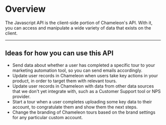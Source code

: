 # Overview


The Javascript API is the client-side portion of Chameleon's API. With it, you can access and manipulate a wide variety of data that exists on the client.

---


## Ideas for how you can use this API

- Send data about whether a user has completed a specific tour to your marketing automation tool, so you can send emails accordingly.
- Update user records in Chameleon when users take key actions in your product, in order to target them with relevant tours.
- Update user records in Chameleon with data from other data sources that we don't yet integrate with, such as a Customer Support tool or NPS provider.
- Start a tour when a user completes uploading some key data to their account, to congratulate them and show them the next steps.
- Change the branding of Chameleon tours based on the brand settings for any particular custom account.
